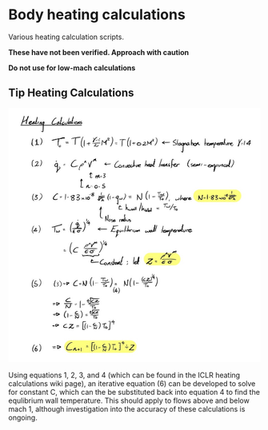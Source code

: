 
# Body heating calculations

Various heating calculation scripts.

**These have not been verified. Approach with caution**

**Do not use for low-mach calculations**

## Tip Heating Calculations

![Calculations](./Calculations.jpg)

Using equations 1, 2, 3, and 4 (which can be found in the ICLR heating calculations wiki page), an iterative equation (6) can be developed to solve for constant C, which can the be substituted back into equation 4 to find the equlibrium wall temperature.
This should apply to flows above and below mach 1, although investigation into the accuracy of these calculations is ongoing.
